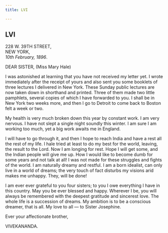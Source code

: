 ```yaml
---
title: LVI

---
```





  

  
  
  
  


## LVI

228 W. 39TH STREET,  
NEW YORK,  
*10th February, 1896*.

DEAR SISTER, (Miss Mary Hale)

I was astonished at learning that you have not received my letter yet. I
wrote immediately after the receipt of yours and also sent you some
booklets of three lectures I delivered in New York. These Sunday public
lectures are now taken down in shorthand and printed. Three of them made
two little pamphlets, several copies of which I have forwarded to you. I
shall be in New York two weeks more, and then I go to Detroit to come
back to Boston felt a week or two.

My health is very much broken down this year by constant work. I am very
nervous. I have not slept a single night soundly this winter. I am sure
I am working too much, yet a big work awaits me in England.

I will have to go through it, and then I hope to reach India and have a
rest all the rest of my life. I hale tried at least to do my best for
the world, leaving, the result to the Lord. Now I am longing for rest.
Hope I will get some, and the Indian people will give me up. How I would
like to become dumb for some years and not talk at all! I was not made
for these struggles and fights of the world. I am naturally dreamy and
restful. I am a born idealist, can only live in a world of dreams; the
very touch of fact disturbs my visions arid makes me unhappy. They, will
be done!

I am ever ever grateful to you four sisters; to you I owe everything I
have in this country. May you be ever blessed and happy. Wherever I be,
you will always be remembered with the deepest gratitude and sincerest
love. The whole life is a succession of dreams. My ambition is to be a
conscious dreamer, that is all. My love to all — to Sister Josephine.

Ever your affectionate brother,

VIVEKANANDA.


